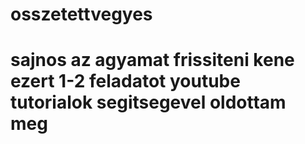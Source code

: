# osszetettvegyes

# sajnos az agyamat frissiteni kene ezert 1-2 feladatot youtube tutorialok segitsegevel oldottam meg

